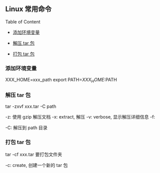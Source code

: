 ## Linux 常用命令

Table of Content

- [添加环境变量](#添加环境变量)

- [解压 tar 包](#解压-tar-包)

- [打包 tar 包](#打包-tar-包)

### 添加环境变量

XXX_HOME=xxx_path
export PATH=$XXX_HOME:$PATH

### 解压 tar 包

tar -zxvf xxx.tar -C path

-z: 使用 gzip 解压文档
-x: extract, 解压
-v: verbose, 显示解压详细信息
-f: 

-C: 解压到 path 目录


### 打包 tar 包

tar -cf xxx.tar 要打包文件夹

-c: create, 创建一个新的 tar 包

